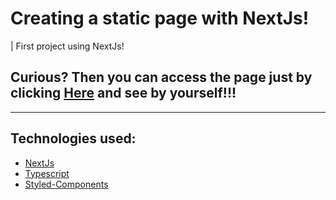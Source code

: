 # Creating a static page with NextJs!

| First project using NextJs!

## Curious? Then you can access the page just by clicking [Here](https://next-hypesoft.netlify.app/) and see by yourself!!!

---

## Technologies used:

- [NextJs](https://nextjs.org/)
- [Typescript](https://www.typescriptlang.org/)
- [Styled-Components](https://styled-components.com/)